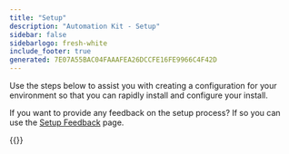 ```yaml
---
title: "Setup"
description: "Automation Kit - Setup"
sidebar: false
sidebarlogo: fresh-white
include_footer: true
generated: 7E07A55BAC04FAAAFEA26DCCFE16FE9966C4F42D
---
```


Use the steps below to assist you with creating a configuration for your environment so that you can rapidly install and configure your install.

If you want to provide any feedback on the setup process? If so you can use the [Setup Feedback](/en-gb/get-started/setup-feedback) page.

{{<questions name="/content/en-gb/get-started/setup.json" completed="Thank you for completing setup steps" showNavigationButtons=true locale="en-gb">}}
